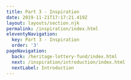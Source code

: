 ```yaml
---
title: Part 3 - Inspiration
date: 2019-11-21T17:17:21.419Z
layout: layouts/section.njk
permalink: /inspiration/index.html
eleventyNavigation:
  key: Part 3 - Inspiration
  order: '3'
pageNavigation:
  back: /heritage-lottery-fund/index.html
  next: /inspiration/introduction/index.html
  nextLabel: Introduction
---
```


